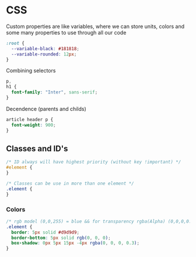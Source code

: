 # CSS

Custom properties are like variables, where we can store units, colors and some many properties to use through all our code

```css
:root {
  --variable-black: #181818;
  --variable-rounded: 12px;
}
```

Combining selectors

```css
p,
h1 {
  font-family: "Inter", sans-serif;
}
```

Decendence (parents and childs)

```css
article header p {
  font-weight: 900;
}
```

## Classes and ID's

```css
/* ID always will have highest priority (without key !important) */
#element {
}

/* Classes can be use in more than one element */
.element {
}
```

### Colors

```css
/* rgb model (0,0,255) = blue && for transparency rgba(Alpha) (0,0,0,0.5) */
.element {
  border: 5px solid #d9d9d9;
  border-bottom: 5px solid rgb(0, 0, 0);
  box-shadow: 0px 5px 15px -4px rgba(0, 0, 0, 0.3);
}
```
